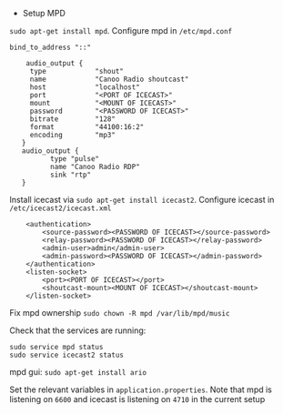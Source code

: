 * Setup MPD 

`sudo apt-get install mpd`. Configure mpd in `/etc/mpd.conf` 

```
bind_to_address "::"
    
    audio_output {
     type            "shout"
     name            "Canoo Radio shoutcast"
     host            "localhost"
     port            "<PORT OF ICECAST>"
     mount           "<MOUNT OF ICECAST>"
     password        "<PASSWORD OF ICECAST>"
     bitrate         "128"
     format          "44100:16:2"
     encoding        "mp3"
   }
   audio_output {
          type "pulse"
          name "Canoo Radio RDP"
          sink "rtp"
   } 
```

Install icecast via `sudo apt-get install icecast2`. Configure icecast in `/etc/icecast2/icecast.xml`

```
    <authentication>
        <source-password><PASSWORD OF ICECAST></source-password>
        <relay-password><PASSWORD OF ICECAST></relay-password>
        <admin-user>admin</admin-user>
        <admin-password><PASSWORD OF ICECAST></admin-password>
    </authentication>
    <listen-socket>
        <port><PORT OF ICECAST></port>
        <shoutcast-mount><MOUNT OF ICECAST></shoutcast-mount>
    </listen-socket>
```

Fix mpd ownership `sudo chown -R mpd /var/lib/mpd/music`

Check that the services are running:

```
sudo service mpd status
sudo service icecast2 status
```

mpd gui: `sudo apt-get install ario`

Set the relevant variables in `application.properties`. Note that mpd is listening on `6600` and icecast is listening on `4710` in the current setup
